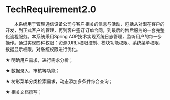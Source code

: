 # TechRequirement2.0
&emsp;&emsp;本系统用于管理通信设备公司与客户相关的信息与活动，包括从对潜在客户的开发，到正式客户的管理，再到客户签订订单合同，到最后的售后服务的一套完整化流程服务。本系统采用Spring AOP技术实现系统日志管理，监听用户的每一步操作。通过实现四种权限：资源(URL)权限控制、模块功能权限、系统菜单权限、数据显示权限，对系统权限进行优化。

★ 明确用户需求，进行需求分析；

★ 数据录入，审核等功能；

★ 树形菜单分类检索需求，动态添加多条件综合查询；

★ 相关文档撰写；
